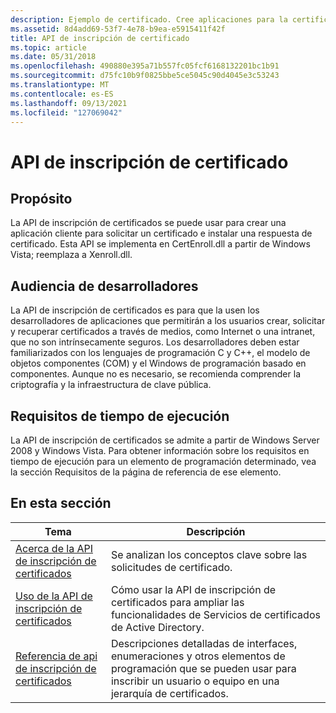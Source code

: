 ```yaml
---
description: Ejemplo de certificado. Cree aplicaciones para la certificación de API, instale el certificado SSL, el certificado de servidor, cree un certificado a través de medios, como Internet o una intranet, que no sean intrínsecamente seguros.
ms.assetid: 8d4add69-53f7-4e78-b9ea-e5915411f42f
title: API de inscripción de certificado
ms.topic: article
ms.date: 05/31/2018
ms.openlocfilehash: 490880e395a71b557fc05fcf6168132201bc1b91
ms.sourcegitcommit: d75fc10b9f0825bbe5ce5045c90d4045e3c53243
ms.translationtype: MT
ms.contentlocale: es-ES
ms.lasthandoff: 09/13/2021
ms.locfileid: "127069042"
---
```

# <a name="certificate-enrollment-api"></a>API de inscripción de certificado

## <a name="purpose"></a>Propósito

La API de inscripción de certificados se puede usar para crear una aplicación cliente para solicitar un certificado e instalar una respuesta de certificado. Esta API se implementa en CertEnroll.dll a partir de Windows Vista; reemplaza a Xenroll.dll.

## <a name="developer-audience"></a>Audiencia de desarrolladores

La API de inscripción de certificados es para que la usen los desarrolladores de aplicaciones que permitirán a los usuarios crear, solicitar y recuperar certificados a través de medios, como Internet o una intranet, que no son intrínsecamente seguros. Los desarrolladores deben estar familiarizados con los lenguajes de programación C y C++, el modelo de objetos componentes (COM) y el Windows de programación basado en componentes. Aunque no es necesario, se recomienda comprender la criptografía y la infraestructura de clave pública.

## <a name="run-time-requirements"></a>Requisitos de tiempo de ejecución

La API de inscripción de certificados se admite a partir de Windows Server 2008 y Windows Vista. Para obtener información sobre los requisitos en tiempo de ejecución para un elemento de programación determinado, vea la sección Requisitos de la página de referencia de ese elemento.

## <a name="in-this-section"></a>En esta sección



| Tema                                                                                       | Descripción                                                                                                                                                            |
|---------------------------------------------------------------------------------------------|------------------------------------------------------------------------------------------------------------------------------------------------------------------------|
| [Acerca de la API de inscripción de certificados](about-the-certificate-enrollment-api.md)<br/> | Se analizan los conceptos clave sobre las solicitudes de certificado.<br/>                                                                                                      |
| [Uso de la API de inscripción de certificados](using-the-certificate-enrollment-api.md)<br/> | Cómo usar la API de inscripción de certificados para ampliar las funcionalidades de Servicios de certificados de Active Directory.<br/>                                              |
| [Referencia de api de inscripción de certificados](certificate-enrollment-api-reference.md)<br/> | Descripciones detalladas de interfaces, enumeraciones y otros elementos de programación que se pueden usar para inscribir un usuario o equipo en una jerarquía de certificados.<br/> |



 

 

 




